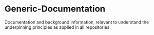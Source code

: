 # Generic-Documentation
Documentation and background information, relevant to understand the underpinning principles as applied in all repositories.

